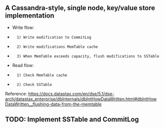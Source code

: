 ## A Cassandra-style, single node, key/value store implementation 
* Write flow:
*       1) Write modification to CommitLog
*       2) Write modifications MemTable cache
*       3) When MemTable exceeds capacity, flush modifications to SSTable
* Read flow:
*       1) Check MemTable cache
*       2) Check SSTable

Reference: https://docs.datastax.com/en/dse/5.1/dse-arch/datastax_enterprise/dbInternals/dbIntHowDataWritten.html#dbIntHowDataWritten__flushing-data-from-the-memtable
## TODO: Implement SSTable and CommitLog